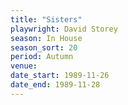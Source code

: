 ```yaml
---
title: "Sisters"
playwright: David Storey
season: In House
season_sort: 20
period: Autumn
venue:
date_start: 1989-11-26
date_end: 1989-11-28
---
```

